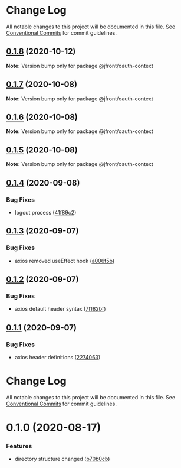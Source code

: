 # Change Log

All notable changes to this project will be documented in this file.
See [Conventional Commits](https://conventionalcommits.org) for commit guidelines.

## [0.1.8](https://github.com/Jepria/jfront-oauth/compare/@jfront/oauth-context@0.1.7...@jfront/oauth-context@0.1.8) (2020-10-12)

**Note:** Version bump only for package @jfront/oauth-context





## [0.1.7](https://github.com/Jepria/jfront-oauth/compare/@jfront/oauth-context@0.1.6...@jfront/oauth-context@0.1.7) (2020-10-08)

**Note:** Version bump only for package @jfront/oauth-context





## [0.1.6](https://github.com/Jepria/jfront-oauth/compare/@jfront/oauth-context@0.1.5...@jfront/oauth-context@0.1.6) (2020-10-08)

**Note:** Version bump only for package @jfront/oauth-context





## [0.1.5](https://github.com/Jepria/jfront-oauth/compare/@jfront/oauth-context@0.1.4...@jfront/oauth-context@0.1.5) (2020-10-08)

**Note:** Version bump only for package @jfront/oauth-context





## [0.1.4](https://github.com/Jepria/jfront-oauth/compare/@jfront/oauth-context@0.1.3...@jfront/oauth-context@0.1.4) (2020-09-08)


### Bug Fixes

* logout process ([41f89c2](https://github.com/Jepria/jfront-oauth/commit/41f89c244ab600df172dcc7c2f1a426d8d4ac6ec))





## [0.1.3](https://github.com/Jepria/jfront-oauth/compare/@jfront/oauth-context@0.1.2...@jfront/oauth-context@0.1.3) (2020-09-07)


### Bug Fixes

* axios removed useEffect hook ([a006f5b](https://github.com/Jepria/jfront-oauth/commit/a006f5b9c325dc1d93704fd08b1fe7684907cea8))





## [0.1.2](https://github.com/Jepria/jfront-oauth/compare/@jfront/oauth-context@0.1.1...@jfront/oauth-context@0.1.2) (2020-09-07)


### Bug Fixes

* axios default header syntax ([7f182bf](https://github.com/Jepria/jfront-oauth/commit/7f182bfee46c91f9d2037c9d8e8fbf0518da5fc2))





## [0.1.1](https://github.com/Jepria/jfront-oauth/compare/@jfront/oauth-context@0.1.0...@jfront/oauth-context@0.1.1) (2020-09-07)


### Bug Fixes

* axios header definitions ([2274063](https://github.com/Jepria/jfront-oauth/commit/22740631de3eee2c3a52fe1310bc938962d9c3d2))





# Change Log

All notable changes to this project will be documented in this file. See
[Conventional Commits](https://conventionalcommits.org) for commit guidelines.

# 0.1.0 (2020-08-17)

### Features

- directory structure changed
  ([b70b0cb](https://github.com/Jepria/jfront-oauth/commit/b70b0cbb5c82ad34a3696e6498b5291221a125d1))

